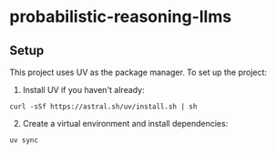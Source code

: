 # probabilistic-reasoning-llms

## Setup
This project uses UV as the package manager. To set up the project:

1. Install UV if you haven't already:

```shell
curl -sSf https://astral.sh/uv/install.sh | sh
```

2. Create a virtual environment and install dependencies:
 
```shell
uv sync